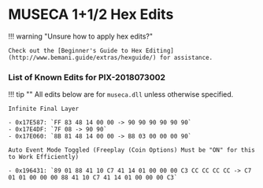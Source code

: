 # MUSECA 1+1/2 Hex Edits

!!! warning "Unsure how to apply hex edits?"

	Check out the [Beginner's Guide to Hex Editing](http://www.bemani.guide/extras/hexguide/) for assistance.

### List of Known Edits for PIX-2018073002

!!! tip ""
	All edits below are for `museca.dll` unless otherwise specified.

	Infinite Final Layer

	- 0x17E587: `FF 83 48 14 00 00 -> 90 90 90 90 90 90`
	- 0x17E4DF: `7F 08 -> 90 90`
	- 0x17E060: `8B 81 48 14 00 00 -> B8 03 00 00 00 90`

	Auto Event Mode Toggled (Freeplay (Coin Options) Must be "ON" for this to Work Efficiently)

	- 0x196431: `89 01 88 41 10 C7 41 14 01 00 00 00 C3 CC CC CC CC -> C7 01 01 00 00 00 88 41 10 C7 41 14 01 00 00 00 C3`